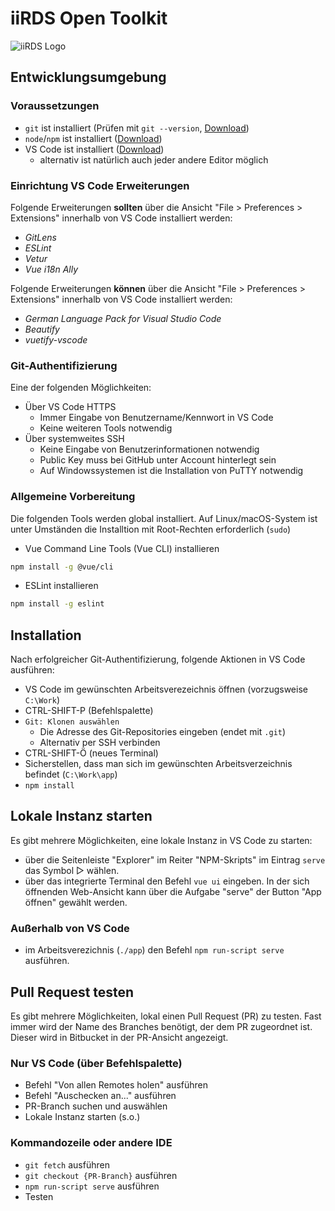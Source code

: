# iiRDS Open Toolkit

![iiRDS Logo](https://iirds.tekom.de/fileadmin/iiRDS_specification/20190712-1.0.1-release/images/logos/iiRDS.jpg)

## Entwicklungsumgebung

### Voraussetzungen

- `git` ist installiert (Prüfen mit `git --version`, [Download](https://git-scm.com/downloads))
- `node`/`npm` ist installiert ([Download](https://nodejs.org/en/))
- VS Code ist installiert ([Download](https://code.visualstudio.com/))
  - alternativ ist natürlich auch jeder andere Editor möglich

### Einrichtung VS Code Erweiterungen

Folgende Erweiterungen **sollten** über die Ansicht "File > Preferences > Extensions" innerhalb von VS Code installiert werden:

- _GitLens_
- _ESLint_
- _Vetur_
- _Vue i18n Ally_

Folgende Erweiterungen **können** über die Ansicht "File > Preferences > Extensions" innerhalb von VS Code installiert werden:

- _German Language Pack for Visual Studio Code_
- _Beautify_
- _vuetify-vscode_

### Git-Authentifizierung

Eine der folgenden Möglichkeiten:

- Über VS Code HTTPS
  - Immer Eingabe von Benutzername/Kennwort in VS Code
  - Keine weiteren Tools notwendig
- Über systemweites SSH
  - Keine Eingabe von Benutzerinformationen notwendig
  - Public Key muss bei GitHub unter Account hinterlegt sein
  - Auf Windowssystemen ist die Installation von PuTTY notwendig

### Allgemeine Vorbereitung

Die folgenden Tools werden global installiert. Auf Linux/macOS-System ist unter Umständen die Installtion mit Root-Rechten erforderlich (`sudo`)

- Vue Command Line Tools (Vue CLI) installieren

```sh
npm install -g @vue/cli
```

- ESLint installieren

```sh
npm install -g eslint
```

## Installation

Nach erfolgreicher Git-Authentifizierung, folgende Aktionen in VS Code ausführen:

- VS Code im gewünschten Arbeitsverezeichnis öffnen (vorzugsweise `C:\Work`)
- CTRL-SHIFT-P (Befehlspalette)
- `Git: Klonen auswählen`
  - Die Adresse des Git-Repositories eingeben (endet mit `.git`)
  - Alternativ per SSH verbinden
- CTRL-SHIFT-Ö (neues Terminal)
- Sicherstellen, dass man sich im gewünschten Arbeitsverzeichnis befindet (`C:\Work\app`)
- `npm install`

## Lokale Instanz starten

Es gibt mehrere Möglichkeiten, eine lokale Instanz in VS Code zu starten:

- über die Seitenleiste "Explorer" im Reiter "NPM-Skripts" im Eintrag `serve` das Symbol ▷ wählen.
- über das integrierte Terminal den Befehl `vue ui` eingeben. In der sich öffnenden Web-Ansicht kann über die Aufgabe "serve" der Button "App öffnen" gewählt werden.

### Außerhalb von VS Code

- im Arbeitsverezichnis (`./app`) den Befehl `npm run-script serve` ausführen.

## Pull Request testen

Es gibt mehrere Möglichkeiten, lokal einen Pull Request (PR) zu testen.
Fast immer wird der Name des Branches benötigt, der dem PR zugeordnet ist. Dieser wird in Bitbucket in der PR-Ansicht angezeigt.

### Nur VS Code (über Befehlspalette)

- Befehl "Von allen Remotes holen" ausführen
- Befehl "Auschecken an..." ausführen
- PR-Branch suchen und auswählen
- Lokale Instanz starten (s.o.)

### Kommandozeile oder andere IDE

- `git fetch` ausführen
- `git checkout {PR-Branch}` ausführen
- `npm run-script serve` ausführen
- Testen
